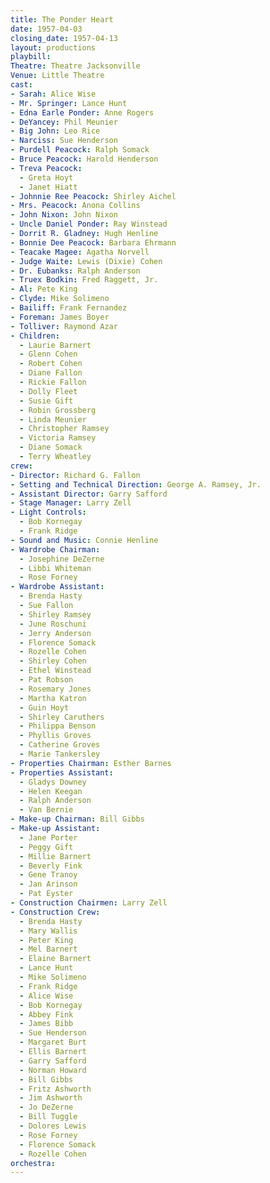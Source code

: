 ```yaml
---
title: The Ponder Heart
date: 1957-04-03
closing_date: 1957-04-13
layout: productions
playbill:
Theatre: Theatre Jacksonville
Venue: Little Theatre
cast:
- Sarah: Alice Wise
- Mr. Springer: Lance Hunt
- Edna Earle Ponder: Anne Rogers
- DeYancey: Phil Meunier
- Big John: Leo Rice
- Narciss: Sue Henderson
- Purdell Peacock: Ralph Somack
- Bruce Peacock: Harold Henderson
- Treva Peacock:
  - Greta Hoyt
  - Janet Hiatt
- Johnnie Ree Peacock: Shirley Aichel
- Mrs. Peacock: Anona Collins
- John Nixon: John Nixon
- Uncle Daniel Ponder: Ray Winstead
- Dorrit R. Gladney: Hugh Henline
- Bonnie Dee Peacock: Barbara Ehrmann
- Teacake Magee: Agatha Norvell
- Judge Waite: Lewis (Dixie) Cohen
- Dr. Eubanks: Ralph Anderson
- Truex Bodkin: Fred Raggett, Jr.
- Al: Pete King
- Clyde: Mike Solimeno
- Bailiff: Frank Fernandez
- Foreman: James Boyer
- Tolliver: Raymond Azar
- Children:
  - Laurie Barnert
  - Glenn Cohen
  - Robert Cohen
  - Diane Fallon
  - Rickie Fallon
  - Dolly Fleet
  - Susie Gift
  - Robin Grossberg
  - Linda Meunier
  - Christopher Ramsey
  - Victoria Ramsey
  - Diane Somack
  - Terry Wheatley
crew:
- Director: Richard G. Fallon
- Setting and Technical Direction: George A. Ramsey, Jr.
- Assistant Director: Garry Safford
- Stage Manager: Larry Zell
- Light Controls:
  - Bob Kornegay
  - Frank Ridge
- Sound and Music: Connie Henline
- Wardrobe Chairman:
  - Josephine DeZerne
  - Libbi Whiteman
  - Rose Forney
- Wardrobe Assistant:
  - Brenda Hasty
  - Sue Fallon
  - Shirley Ramsey
  - June Roschuni
  - Jerry Anderson
  - Florence Somack
  - Rozelle Cohen
  - Shirley Cohen
  - Ethel Winstead
  - Pat Robson
  - Rosemary Jones
  - Martha Katron
  - Guin Hoyt
  - Shirley Caruthers
  - Philippa Benson
  - Phyllis Groves
  - Catherine Groves
  - Marie Tankersley
- Properties Chairman: Esther Barnes
- Properties Assistant:
  - Gladys Downey
  - Helen Keegan
  - Ralph Anderson
  - Van Bernie
- Make-up Chairman: Bill Gibbs
- Make-up Assistant:
  - Jane Porter
  - Peggy Gift
  - Millie Barnert
  - Beverly Fink
  - Gene Tranoy
  - Jan Arinson
  - Pat Eyster
- Construction Chairmen: Larry Zell
- Construction Crew:
  - Brenda Hasty
  - Mary Wallis
  - Peter King
  - Mel Barnert
  - Elaine Barnert
  - Lance Hunt
  - Mike Solimeno
  - Frank Ridge
  - Alice Wise
  - Bob Kornegay
  - Abbey Fink
  - James Bibb
  - Sue Henderson
  - Margaret Burt
  - Ellis Barnert
  - Garry Safford
  - Norman Howard
  - Bill Gibbs
  - Fritz Ashworth
  - Jim Ashworth
  - Jo DeZerne
  - Bill Tuggle
  - Dolores Lewis
  - Rose Forney
  - Florence Somack
  - Rozelle Cohen
orchestra:
---
```


